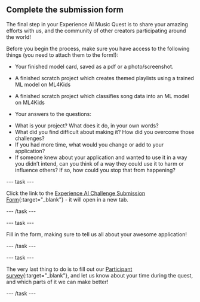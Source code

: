 ## Complete the submission form

The final step in your Experience AI Music Quest is to share your amazing efforts with us, and the community of other creators participating around the world!

Before you begin the process, make sure you have access to the following things (you need to attach them to the form!):

+ Your finished model card, saved as a pdf or a photo/screenshot.

+ A finished scratch project which creates themed playlists using a trained ML model on ML4Kids

+ A finished scratch project which classifies song data into an ML model on ML4Kids

+ Your answers to the questions:
- What is your project? What does it do, in your own words? 
- What did you find difficult about making it? How did you overcome those challenges?
- If you had more time, what would you change or add to your application?
- If someone knew about your application and wanted to use it in a way you didn’t intend, can you think of a way they could use it to harm or influence others? If so, how could you stop that from happening?

--- task ---

Click the link to the [Experience AI Challenge Submission Form](https://docs.google.com/forms/d/e/1FAIpQLScKo47ByUAqWukkw8xy8MGfV28niDUhdWRJIFpJUphfTW9L4A/viewform?usp=sharing){:target="_blank"} - it will open in a new tab.

--- /task ---

--- task ---

Fill in the form, making sure to tell us all about your awesome application! 

--- /task ---

--- task ---

The very last thing to do is to fill out our [Participant survey](https://cambridge.eu.qualtrics.com/jfe/preview/previewId/bf942bb4-119e-4ce5-97e4-f9bf370a333e/SV_3gRYEvqIwrFbtNs?Q_CHL=preview&Q_SurveyVersionID=current){:target="_blank"}, and let us know about your time during the quest, and which parts of it we can make better!

--- /task ---
